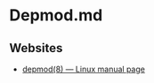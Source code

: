 # Depmod.md

## Websites

* [depmod(8) — Linux manual page](https://man7.org/linux/man-pages/man8/depmod.8.html)

